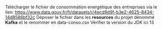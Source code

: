 Télécharger le fichier de consommation energétique des entreprises via le lien: https://www.data.gouv.fr/fr/datasets/r/4ecd9d9f-b3e2-4625-8434-14d8586bf32c
Déposer le fichier dans les **resources** du projet dénommé **Kafka** et le renommer en data-conso.csv
Vérifier la version du JDK ici 13

